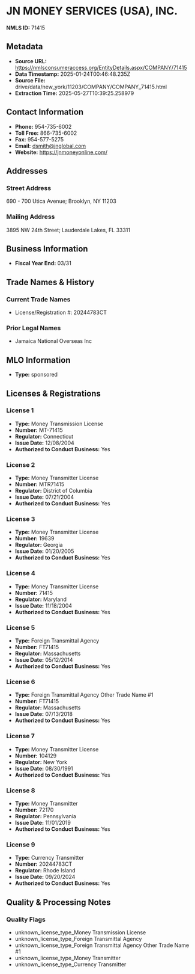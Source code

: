 # JN MONEY SERVICES (USA), INC.

**NMLS ID:** 71415

## Metadata
- **Source URL:** https://nmlsconsumeraccess.org/EntityDetails.aspx/COMPANY/71415
- **Data Timestamp:** 2025-01-24T00:46:48.235Z
- **Source File:** drive/data/new_york/11203/COMPANY/COMPANY_71415.html
- **Extraction Time:** 2025-05-27T10:39:25.258979

## Contact Information
- **Phone:** 954-735-6002
- **Toll Free:** 866-735-6002
- **Fax:** 954-577-5275
- **Email:** dsmith@jnglobal.com
- **Website:** https://jnmoneyonline.com/

## Addresses
### Street Address
690 - 700 Utica Avenue; Brooklyn, NY 11203

### Mailing Address
3895 NW 24th Street; Lauderdale Lakes, FL 33311

## Business Information
- **Fiscal Year End:** 03/31

## Trade Names & History
### Current Trade Names
- License/Registration #: 20244783CT

### Prior Legal Names
- Jamaica National Overseas Inc

## MLO Information
- **Type:** sponsored

## Licenses & Registrations

### License 1
- **Type:** Money Transmission License
- **Number:** MT-71415
- **Regulator:** Connecticut
- **Issue Date:** 12/08/2004
- **Authorized to Conduct Business:** Yes

### License 2
- **Type:** Money Transmitter License
- **Number:** MTR71415
- **Regulator:** District of Columbia
- **Issue Date:** 07/21/2004
- **Authorized to Conduct Business:** Yes

### License 3
- **Type:** Money Transmitter License
- **Number:** 19639
- **Regulator:** Georgia
- **Issue Date:** 01/20/2005
- **Authorized to Conduct Business:** Yes

### License 4
- **Type:** Money Transmitter License
- **Number:** 71415
- **Regulator:** Maryland
- **Issue Date:** 11/18/2004
- **Authorized to Conduct Business:** Yes

### License 5
- **Type:** Foreign Transmittal Agency
- **Number:** FT71415
- **Regulator:** Massachusetts
- **Issue Date:** 05/12/2014
- **Authorized to Conduct Business:** Yes

### License 6
- **Type:** Foreign Transmittal Agency Other Trade Name #1
- **Number:** FT71415
- **Regulator:** Massachusetts
- **Issue Date:** 07/13/2018
- **Authorized to Conduct Business:** Yes

### License 7
- **Type:** Money Transmitter License
- **Number:** 104129
- **Regulator:** New York
- **Issue Date:** 08/30/1991
- **Authorized to Conduct Business:** Yes

### License 8
- **Type:** Money Transmitter
- **Number:** 72170
- **Regulator:** Pennsylvania
- **Issue Date:** 11/01/2019
- **Authorized to Conduct Business:** Yes

### License 9
- **Type:** Currency Transmitter
- **Number:** 20244783CT
- **Regulator:** Rhode Island
- **Issue Date:** 09/20/2024
- **Authorized to Conduct Business:** Yes

## Quality & Processing Notes
### Quality Flags
- unknown_license_type_Money Transmission License
- unknown_license_type_Foreign Transmittal Agency
- unknown_license_type_Foreign Transmittal Agency Other Trade Name #1
- unknown_license_type_Money Transmitter
- unknown_license_type_Currency Transmitter
